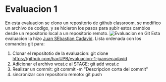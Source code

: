 # Evaluacion 1
En esta evaluacion se clono un repositorio de github classroom, se modifico un archivo de codigo, y se hicieron los pasos para subir estos cambios desde un repositorio local a un repositorio remoto.
![Evaluacion en Git](https://vabadus.es/images/cache/imagen_nodo/images/articulos/5c9deef127c7d783462103.png)
Esta evaluacion la hizo [Juan SEbastian Cadavid](https://github.com/juansecadavid).
Lista ordenada con los comandos git para:
1. Clonar el repositotio de la evaluacion: git clone https://github.com/hacUPB/evaluacion-1-juansecadavid
2. Adicionar el archivo wcat.c al STAGE: git add wcat.c
3. Realizar un commit: git commit -m "Descripcion corta del commit"
4. sincronizar con repositorio remoto: git push
